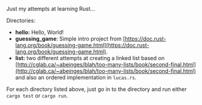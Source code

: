 Just my attempts at learning Rust...

Directories:
* **hello:** Hello, World!
* **guessing_game**: Simple intro project from [https://doc.rust-lang.org/book/guessing-game.html](https://doc.rust-lang.org/book/guessing-game.html).
* **list:** two different attempts at creating a linked list based on [http://cglab.ca/~abeinges/blah/too-many-lists/book/second-final.html](http://cglab.ca/~abeinges/blah/too-many-lists/book/second-final.html) and also an ordered implementation in ``lucas.rs``.

For each directory listed above, just go in to the directory and run either ``cargo test`` or ``cargo run``.

